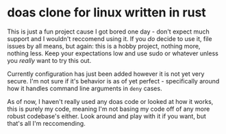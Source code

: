 # doas clone for linux written in rust

This is just a fun project cause I got bored one day - don't expect much support and I wouldn't reccomend using it. If you _do_ decide to use it, file issues by all means, but again: this is a hobby project, nothing more, nothing less. Keep your expectations low and use sudo or whatever unless you _really_ want to try this out.

Currently configuration has just been added however it is not yet very secure. I'm not sure if it's behavior is as of yet perfect - specifically around how it handles command line arguments in `deny` cases.

As of now, I haven't really used any doas code or looked at how it works, this is purely my code, meaning I'm not basing my code off of any more robust codebase's either. Look around and play with it if you want, but that's all I'm reccomending.
